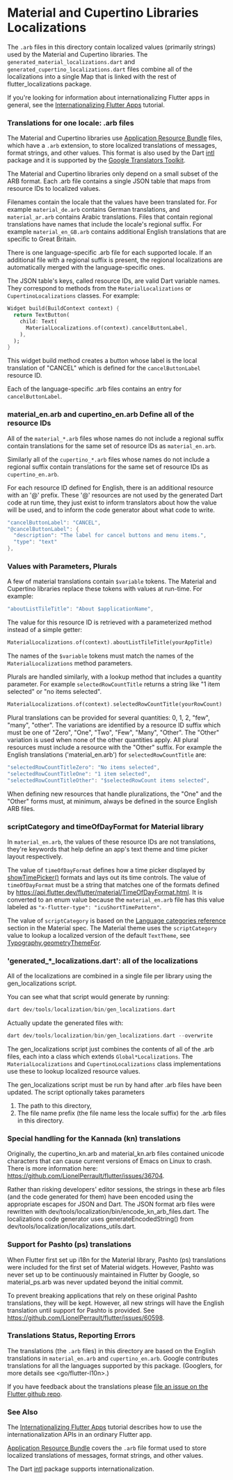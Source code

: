 # Material and Cupertino Libraries Localizations

The `.arb` files in this directory contain localized values (primarily
strings) used by the Material and Cupertino libraries.  The
`generated_material_localizations.dart` and
`generated_cupertino_localizations.dart` files combine all of the
localizations into a single Map that is linked with the rest of
flutter_localizations package.

If you're looking for information about internationalizing Flutter
apps in general, see the
[Internationalizing Flutter Apps](https://flutter.dev/tutorials/internationalization/) tutorial.


### Translations for one locale: .arb files

The Material and Cupertino libraries use
[Application Resource Bundle](https://code.google.com/p/arb/wiki/ApplicationResourceBundleSpecification)
files, which have a `.arb` extension, to store localized translations
of messages, format strings, and other values. This format is also
used by the Dart [intl](https://pub.dev/packages/intl)
package and it is supported by the
[Google Translators Toolkit](https://translate.google.com/toolkit).

The Material and Cupertino libraries only depend on a small subset
of the ARB format. Each .arb file contains a single JSON table that
maps from resource IDs to localized values.

Filenames contain the locale that the values have been translated
for. For example `material_de.arb` contains German translations, and
`material_ar.arb` contains Arabic translations. Files that contain
regional translations have names that include the locale's regional
suffix. For example `material_en_GB.arb` contains additional English
translations that are specific to Great Britain.

There is one language-specific .arb file for each supported locale. If
an additional file with a regional suffix is present, the regional
localizations are automatically merged with the language-specific ones.

The JSON table's keys, called resource IDs, are valid Dart variable
names. They correspond to methods from the `MaterialLocalizations` or
`CupertinoLocalizations` classes. For example:

```dart
Widget build(BuildContext context) {
  return TextButton(
    child: Text(
      MaterialLocalizations.of(context).cancelButtonLabel,
    ),
  );
}
```

This widget build method creates a button whose label is the local
translation of "CANCEL" which is defined for the `cancelButtonLabel`
resource ID.

Each of the language-specific .arb files contains an entry for
`cancelButtonLabel`.

### material_en.arb and cupertino_en.arb Define all of the resource IDs

All of the `material_*.arb` files whose names do not include a regional
suffix contain translations for the same set of resource IDs as
`material_en.arb`.

Similarly all of the `cupertino_*.arb` files whose names do not include
a regional suffix contain translations for the same set of resource IDs
as `cupertino_en.arb`.

For each resource ID defined for English, there is an additional resource
with an '@' prefix. These '@' resources are not used by the generated
Dart code at run time, they just exist to inform translators about how
the value will be used, and to inform the code generator about what code
to write.

```dart
"cancelButtonLabel": "CANCEL",
"@cancelButtonLabel": {
  "description": "The label for cancel buttons and menu items.",
  "type": "text"
},
```


### Values with Parameters, Plurals

A few of material translations contain `$variable` tokens. The
Material and Cupertino libraries replace these tokens with values at
run-time. For example:

```dart
"aboutListTileTitle": "About $applicationName",
```

The value for this resource ID is retrieved with a parameterized
method instead of a simple getter:

```dart
MaterialLocalizations.of(context).aboutListTileTitle(yourAppTitle)
```

The names of the `$variable` tokens must match the names of the
`MaterialLocalizations` method parameters.


Plurals are handled similarly, with a lookup method that includes a
quantity parameter. For example `selectedRowCountTitle` returns a
string like "1 item selected" or "no items selected".

```dart
MaterialLocalizations.of(context).selectedRowCountTitle(yourRowCount)
```

Plural translations can be provided for several quantities: 0, 1, 2,
"few", "many", "other". The variations are identified by a resource ID
suffix which must be one of "Zero", "One", "Two", "Few", "Many",
"Other". The "Other" variation is used when none of the other
quantities apply. All plural resources must include a resource with
the "Other" suffix. For example the English translations
('material_en.arb') for `selectedRowCountTitle` are:

```dart
"selectedRowCountTitleZero": "No items selected",
"selectedRowCountTitleOne": "1 item selected",
"selectedRowCountTitleOther": "$selectedRowCount items selected",
```

When defining new resources that handle pluralizations, the "One" and
the "Other" forms must, at minimum, always be defined in the source
English ARB files.

### scriptCategory and timeOfDayFormat for Material library

In `material_en.arb`, the values of these resource IDs are not
translations, they're keywords that help define an app's text theme
and time picker layout respectively.

The value of `timeOfDayFormat` defines how a time picker displayed by
[showTimePicker()](https://api.flutter.dev/flutter/material/showTimePicker.html)
formats and lays out its time controls. The value of `timeOfDayFormat`
must be a string that matches one of the formats defined by
<https://api.flutter.dev/flutter/material/TimeOfDayFormat.html>.
It is converted to an enum value because the `material_en.arb` file
has this value labeled as `"x-flutter-type": "icuShortTimePattern"`.

The value of `scriptCategory` is based on the
[Language categories reference](https://material.io/design/typography/language-support.html#language-categories-reference)
section in the Material spec. The Material theme uses the
`scriptCategory` value to lookup a localized version of the default
`TextTheme`, see
[Typography.geometryThemeFor](https://api.flutter.dev/flutter/material/Typography/geometryThemeFor.html).


### 'generated_*_localizations.dart': all of the localizations

All of the localizations are combined in a single file per library
using the gen_localizations script.

You can see what that script would generate by running:
```dart
dart dev/tools/localization/bin/gen_localizations.dart
```

Actually update the generated files with:
```dart
dart dev/tools/localization/bin/gen_localizations.dart --overwrite
```

The gen_localizations script just combines the contents of all of the
.arb files, each into a class which extends `Global*Localizations`.
The `MaterialLocalizations` and `CupertinoLocalizations`
class implementations use these to lookup localized resource values.

The gen_localizations script must be run by hand after .arb files have
been updated. The script optionally takes parameters
1. The path to this directory,
2. The file name prefix (the file name less the locale
suffix) for the .arb files in this directory.


### Special handling for the Kannada (kn) translations

Originally, the cupertino_kn.arb and material_kn.arb files contained unicode
characters that can cause current versions of Emacs on Linux to crash. There is
more information here: https://github.com/LionelPerrault/flutter/issues/36704.

Rather than risking developers' editor sessions, the strings in these arb files
(and the code generated for them) have been encoded using the appropriate
escapes for JSON and Dart. The JSON format arb files were rewritten with
dev/tools/localization/bin/encode_kn_arb_files.dart. The localizations code
generator uses generateEncodedString()
from dev/tools/localization/localizations_utils.dart.

### Support for Pashto (ps) translations

When Flutter first set up i18n for the Material library, Pashto (ps)
translations were included for the first set of Material widgets.
However, Pashto was never set up to be continuously maintained in
Flutter by Google, so material_ps.arb was never updated beyond the
initial commit.

To prevent breaking applications that rely on these original Pashto
translations, they will be kept. However, all new strings will have
the English translation until support for Pashto is provided.
See https://github.com/LionelPerrault/flutter/issues/60598.

### Translations Status, Reporting Errors

The translations (the `.arb` files) in this directory are based on the
English translations in `material_en.arb` and `cupertino_en.arb`.
Google contributes translations for all the languages supported by
this package. (Googlers, for more details see <go/flutter-l10n>.)

If you have feedback about the translations please
[file an issue on the Flutter github repo](https://github.com/LionelPerrault/flutter/issues/new?template=2_bug.yml).


### See Also

The [Internationalizing Flutter Apps](https://flutter.dev/tutorials/internationalization/)
tutorial describes how to use the internationalization APIs in an
ordinary Flutter app.

[Application Resource Bundle](https://code.google.com/p/arb/wiki/ApplicationResourceBundleSpecification)
covers the `.arb` file format used to store localized translations
of messages, format strings, and other values.

The Dart [intl](https://pub.dev/packages/intl)
package supports internationalization.
